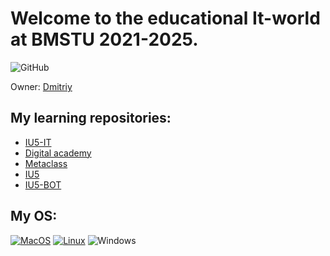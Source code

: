 # Welcome to the educational It-world at BMSTU 2021-2025.
![GitHub](https://img.shields.io/github/license/DimaPermyakov/IU5?color=brightgreen)


Owner: [Dmitriy](https://github.com/mightyK1ngRichard)


## My learning repositories:
- [IU5-IT](https://github.com/IU5-IT/IU5-IT)
- [Digital academy](https://github.com/IU5-IT/Digital-academy)
- [Metaclass](https://github.com/IU5-IT/Metaclass)
- [IU5](https://github.com/DimaPermyakov/IU5)
- [IU5-BOT](https://github.com/IU5-BOT)

## My OS:
[![MacOS](https://img.shields.io/badge/MacOS-090909?style=flat-square&logo=apple&logoColor=ffffff)]()
[![Linux](https://img.shields.io/badge/Linux-090909?style=flat-square&logo=Linux&logoColor=ffffff)](https://github.com/DimaPermyakov/DimaPermyakov/blob/main/ubuntu.md)
![Windows](https://img.shields.io/badge/Windows-090909?style=flat-square&logo=Windows&logoColor=00BFFF)
